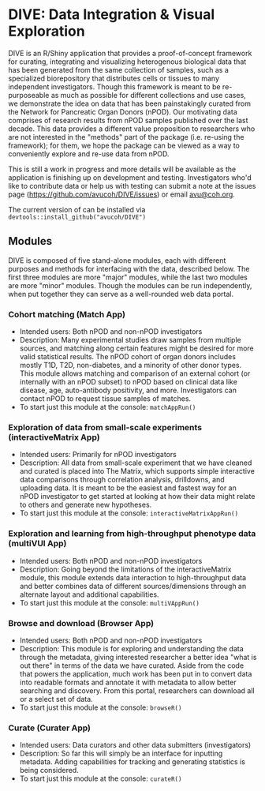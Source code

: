 # DIVE: Data Integration & Visual Exploration

DIVE is an R/Shiny application that provides a proof-of-concept framework for curating, integrating and visualizing heterogenous biological data that has been generated from the same collection of samples, such as a specialized biorepository that distributes cells or tissues to many independent investigators. Though this framework is meant to be re-purposeable as much as possible for different collections and use cases, we demonstrate the idea on data that has been painstakingly curated from the Network for Pancreatic Organ Donors (nPOD). Our motivating data comprises of research results from nPOD samples published over the last decade. This data provides a different value proposition to researchers who are not interested in the "methods" part of the package (i.e. re-using the framework); for them, we hope the package can be viewed as a way to conveniently explore and re-use data from nPOD. 

This is still a work in progress and more details will be available as the application is finishing up on development and testing. Investigators who'd like to contribute data or help us with testing can submit a note at the issues page (https://github.com/avucoh/DIVE/issues) or email <avu@coh.org>.

The current version of can be installed via `devtools::install_github("avucoh/DIVE")`

## Modules

DIVE is composed of five stand-alone modules, each with different purposes and methods for interfacing with the data, described below. The first three modules are more "major" modules, while the last two modules are more "minor" modules. Though the modules can be run independently, when put together they can serve as a well-rounded web data portal. 

### Cohort matching (Match App)

- Intended users: Both nPOD and non-nPOD investigators
- Description: Many experimental studies draw samples from multiple sources, and matching along certain features might be desired for more valid statistical results. The nPOD cohort of organ donors includes mostly T1D, T2D, non-diabetes, and a minority of other donor types. This module allows matching and comparison of an external cohort (or internally with an nPOD subset) to nPOD based on clinical data like disease, age, auto-antibody positivity, and more. Investigators can contact nPOD to request tissue samples of matches.  
- To start just this module at the console: `matchAppRun()`

### Exploration of data from small-scale experiments (interactiveMatrix App)

- Intended users: Primarily for nPOD investigators 
- Description: All data from small-scale experiment that we have cleaned and curated is placed into The Matrix, which supports simple interactive data comparisons through correlation analysis, drilldowns, and uploading data. It is meant to be the easiest and fastest way for an nPOD investigator to get started at looking at how their data might relate to others and generate new hypotheses.
- To start just this module at the console: `interactiveMatrixAppRun()`

### Exploration and learning from high-throughput phenotype data (multiVUI App)

- Intended users: Both nPOD and non-nPOD investigators
- Description: Going beyond the limitations of the interactiveMatrix module, this module extends data interaction to high-throughput data and better combines data of different sources/dimensions through an alternate layout and additional capabilities.
- To start just this module at the console: `multiVAppRun()`

### Browse and download (Browser App)

- Intended users: Both nPOD and non-nPOD investigators 
- Description: This module is for exploring and understanding the data through the metadata, giving interested researcher a better idea "what is out there" in terms of the data we have curated. Aside from the code that powers the application, much work has been put in to convert data into readable formats and annotate it with metadata to allow better searching and discovery. From this portal, researchers can download all or a select set of data.
- To start just this module at the console: `browseR()`

### Curate (Curater App)

- Intended users: Data curators and other data submitters (investigators)
- Description: So far this will simply be an interface for inputting metadata. Adding capabilities for tracking and generating statistics is being considered.
- To start just this module at the console: `curateR()`
